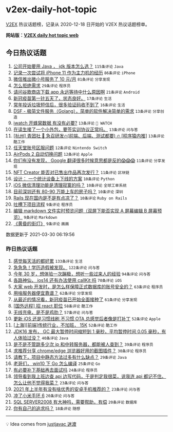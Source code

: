# v2ex-daily-hot-topic

[V2EX](https://www.v2ex.com/) 热议话题榜，记录从 2020-12-18 日开始的 V2EX 热议话题榜单。

**网站版：[V2EX daily hot topic web](https://boojack.github.io/v2ex-daily-hot-topic-web/)**

## 今日热议话题

<!-- TODAY BEGIN -->

1. [公司开始要用 Java ， jdk 版本怎么选？](https://www.v2ex.com/t/766378) `115条评论` `Java`
1. [记录一次尝试将 iPhone 11 作为主力机的经历](https://www.v2ex.com/t/766389) `86条评论` `iPhone`
1. [微信推出微小号服务了 10 元/月](https://www.v2ex.com/t/766369) `81条评论` `分享发现`
1. [怎么拒绝需求](https://www.v2ex.com/t/766382) `29条评论` `程序员`
1. [请问谷歌商店下载 app 永远等待中什么原因啊](https://www.v2ex.com/t/766425) `21条评论` `Android`
1. [新冠疫苗第一针五天了，状态良好。](https://www.v2ex.com/t/766410) `17条评论` `生活`
1. [常年投诉垃圾短信后，很多验证码收不到了](https://www.v2ex.com/t/766399) `16条评论` `生活`
1. [DSF - 极简文件服务（Golang），简单的软件解决简单的需求](https://www.v2ex.com/t/766471) `13条评论` `分享创造`
1. [iwatch 开蜂窝数据 有没有必要?](https://www.v2ex.com/t/766437) `13条评论` ` WATCH`
1. [在读生接了一个小外包，要签实训协议正常吗。](https://www.v2ex.com/t/766364) `13条评论` `问与答`
1. [[杭州] 青团社 🦄️ 急召研发🔥(前端、后端、测试都要) 🔥 [程序猿内推]](https://www.v2ex.com/t/766362) `13条评论` `酷工作`
1. [任天堂账号区服问题](https://www.v2ex.com/t/766358) `12条评论` `Nintendo Switch`
1. [AirPods 2 自动切换问题](https://www.v2ex.com/t/766354) `12条评论` `Apple`
1. [你们有没有发现， Google 翻译很多时候意思都是反的😱😱😱](https://www.v2ex.com/t/766448) `11条评论` `分享发现`
1. [NFT Creator 能否对已售出作品再次发行？](https://www.v2ex.com/t/766355) `11条评论` `区块链`
1. [设计： 一个统计设备上下线的方案](https://www.v2ex.com/t/766456) `10条评论` `Python`
1. [iOS 微信清理功能是清理寂寞的吗？](https://www.v2ex.com/t/766442) `10条评论` `全球工单系统`
1. [目前深圳还有 80-90 万能上车的房子吗？](https://www.v2ex.com/t/766429) `10条评论` `深圳`
1. [Rails 现在国内是不是有点凉了？](https://www.v2ex.com/t/766398) `10条评论` `Ruby on Rails`
1. [吐槽下项目流程](https://www.v2ex.com/t/766454) `9条评论` `程序员`
1. [编辑 markdown 文件实时预览问题（双屏下能否实现 A 屏幕编辑 B 屏幕预览）](https://www.v2ex.com/t/766374) `9条评论` `Markdown`
1. [《黄昏的街灯》](https://www.v2ex.com/t/766353) `9条评论` `画画`

数据更新于 2021-03-30 06:19:56

<!-- TODAY END -->

### 昨日热议话题

<!-- YESTERDAY BEGIN -->

1. [感觉每天活的都好累](https://www.v2ex.com/t/766048) `133条评论` `生活`
1. [急急急！学历造假被发现。](https://www.v2ex.com/t/766250) `122条评论` `问与答`
1. [今年 30 岁，想体验一次蹦极，想听一些过来人的经验](https://www.v2ex.com/t/766085) `94条评论` `问与答`
1. [各路神仙， ios14 还有办法使用 callKit 吗](https://www.v2ex.com/t/766054) `70条评论` `iOS`
1. [大家 web 开发时，是怎么样保障正式数据库的账号安全的？](https://www.v2ex.com/t/766088) `63条评论` `程序员`
1. [用啥服务器便宜靠谱？](https://www.v2ex.com/t/766000) `62条评论` `分享发现`
1. [从最近的情况看，新冠疫苗已开始全面接种了](https://www.v2ex.com/t/766083) `61条评论` `分享发现`
1. [[国外远程] 招 react 职位](https://www.v2ex.com/t/766089) `58条评论` `酷工作`
1. [无线充电，是不是鸡肋？](https://www.v2ex.com/t/766163) `57条评论` `问与答`
1. [更新 iOS 还是习惯线刷 不习惯 OTA 总感觉后者像是打补丁](https://www.v2ex.com/t/766024) `52条评论` `Apple`
1. [[上海][前端]传统行业，不加班， 15K](https://www.v2ex.com/t/766118) `52条评论` `酷工作`
1. [JDK16 发布， GC 最大暂停时间缩短到 1 毫秒，平均暂停时间 0.05 毫秒，有人体验过没？](https://www.v2ex.com/t/766035) `40条评论` `Java`
1. [是不是不管跳多少次 ip 和中转服务器，都能被人查到？](https://www.v2ex.com/t/766091) `39条评论` `程序员`
1. [求推荐分享 chrome/edge 浏览器好用的截图插件？](https://www.v2ex.com/t/766008) `30条评论` `程序员`
1. [请教下，项目中静态方法过多有什么缺点？](https://www.v2ex.com/t/766202) `29条评论` `Java`
1. [老哥们， win10 下 Go 怎么编译](https://www.v2ex.com/t/766206) `25条评论` `Go`
1. [有必要补下基础再去面试吗](https://www.v2ex.com/t/766132) `24条评论` `程序员`
1. [领导看到我上班边查 api 边写代码，于是判定我很菜，说我连 api 都记不住。怎么让他不觉得我菜？](https://www.v2ex.com/t/766255) `23条评论` `问与答`
1. [2021 年上半年有没有啥优秀的安卓手机推荐的？](https://www.v2ex.com/t/766237) `23条评论` `问与答`
1. [冲了小米手环 6](https://www.v2ex.com/t/766303) `20条评论` `问与答`
1. [SQL SERVER2008 有大神吗，需要帮助，有偿](https://www.v2ex.com/t/766254) `20条评论` `数据库`
1. [你有自己的追求吗？](https://www.v2ex.com/t/766186) `18条评论` `随想`

<!-- YESTERDAY END -->

---

💡 Idea comes from [justjavac 迷渡](https://github.com/justjavac/)
